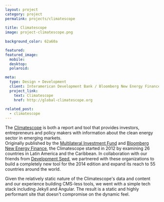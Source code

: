 ```yaml
---
layout: project
category: project
permalink: projects/climatescope
  
title: Climatescope
image: project-climatescope.png
  
background_color: 62a60a

featured:
featured_image: 
  mobile: 
  desktop:
  polaroid:

meta: 
  type: Design + Development
  client: Interamerican Development Bank / Bloomberg New Energy Finance / USAID / DfID
  project_link:
    text: Climatescope
    href: http://global-climatescope.org
  
related_post:
  - climatescope
---
```

The [Climatescope](http://global-climatescope.org) is both a report and tool that provides investors, entrepreneurs and policy makers with information about the clean energy sector in emerging markets.  
Originally published by the [Multilateral Investment Fund](http://fomin.org) and [Bloomberg New Energy Finance](http://about.bnef.com), the Climatescope started in 2012 by examining 26 countries in Latin America and the Caribbean. In collaboration with our friends from [Development Seed](http://developmentseed.org), we partnered with these organizations to build a completely new tool for the 2014 edition and expand its reach to 55 countries around the world.

Given the relatively static nature of the Climatescope's data and content and our experience building CMS-less tools, we went with a simple tech stack including Jekyll and Angular. The result is a static and highly performant site that doesn't compromise on the dynamic feel.  